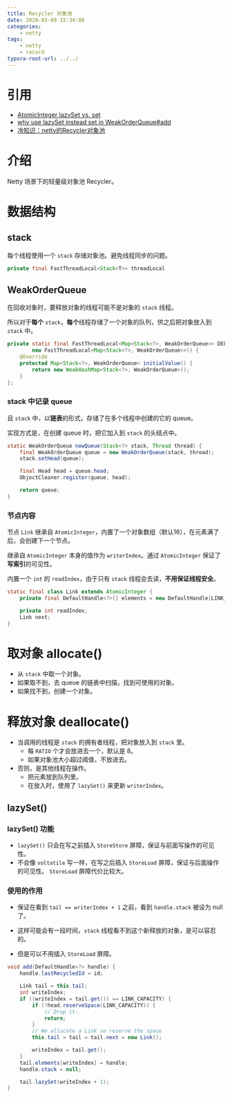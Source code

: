 ```yaml
---
title: Recycler 对象池
date: 2020-03-09 15:34:00
categories:
	- netty
tags:
	- netty
	- record
typora-root-url: ../../
---
```


# 引用

- [AtomicInteger lazySet vs. set](https://stackoverflow.com/questions/1468007/atomicinteger-lazyset-vs-set)
- [why use lazySet instead set in WeakOrderQueue#add](https://github.com/netty/netty/issues/8215)
- [冷知识：netty的Recycler对象池](https://blog.csdn.net/alex_xfboy/article/details/90384332)

# 介绍

Netty 场景下的轻量级对象池 Recycler。

# 数据结构

## stack

每个线程使用一个 `stack` 存储对象池。避免线程同步的问题。

```java
private final FastThreadLocal<Stack<T>> threadLocal
```

## WeakOrderQueue

在回收对象时，要释放对象的线程可能不是对象的 `stack` 线程。

所以对于**每个** `stack`，**每个**线程存储了一个对象的队列，供之后把对象放入到 `stack` 中。

```java
private static final FastThreadLocal<Map<Stack<?>, WeakOrderQueue>> DELAYED_RECYCLED =
        new FastThreadLocal<Map<Stack<?>, WeakOrderQueue>>() {
    @Override
    protected Map<Stack<?>, WeakOrderQueue> initialValue() {
        return new WeakHashMap<Stack<?>, WeakOrderQueue>();
    }
};
```

### stack 中记录 queue

且 `stack` 中，以**链表**的形式，存储了在多个线程中创建的它的 queue。

实现方式是，在创建 queue 时，把它加入到 `stack` 的头结点中。

```java
static WeakOrderQueue newQueue(Stack<?> stack, Thread thread) {
    final WeakOrderQueue queue = new WeakOrderQueue(stack, thread);
    stack.setHead(queue);

    final Head head = queue.head;
    ObjectCleaner.register(queue, head);

    return queue;
}
```

### 节点内容

节点 `Link` 继承自 `AtomicInteger`，内置了一个对象数组（默认16），在元素满了后，会创建下一个节点。

继承自 `AtomicInteger` 本身的值作为 `writerIndex`。通过 `AtomicInteger` 保证了**写索引**的可见性。

内置一个 `int` 的 `readIndex`，由于只有 `stack` 线程会去读，**不用保证线程安全**。

```java
static final class Link extends AtomicInteger {
    private final DefaultHandle<?>[] elements = new DefaultHandle[LINK_CAPACITY];

    private int readIndex;
    Link next;
}
```

# 取对象 allocate()

- 从 `stack` 中取一个对象。
- 如果取不到，去 queue 的链表中扫描，找到可使用的对象。
- 如果找不到，创建一个对象。

# 释放对象 deallocate()

- 当调用的线程是 `stack` 的拥有者线程，把对象放入到 `stack` 里。
  - 每 `RATIO` 个才会放进去一个，默认是 8。
  - 如果对象池大小超过阈值，不放进去。
- 否则，是其他线程在操作。
  - 把元素放到队列里。
  - 在放入时，使用了 `lazySet()` 来更新 `writerIndex`。

## lazySet()

### lazySet() 功能

- `lazySet()` 只会在写之前插入 `StoreStore` 屏障，保证与前面写操作的可见性。
- 不会像 `voltatile` 写一样，在写之后插入 `StoreLoad` 屏障，保证与后面操作的可见性。 `StoreLoad` 屏障代价比较大。

### 使用的作用

- 保证在看到 `tail == writerIndex + 1` 之前，看到 `handle.stack` 被设为 null 了。

- 这样可能会有一段时间，`stack` 线程看不到这个新释放的对象，是可以容忍的。
- 但是可以不用插入 `StoreLoad` 屏障。

```java
void add(DefaultHandle<?> handle) {
    handle.lastRecycledId = id;

    Link tail = this.tail;
    int writeIndex;
    if ((writeIndex = tail.get()) == LINK_CAPACITY) {
        if (!head.reserveSpace(LINK_CAPACITY)) {
            // Drop it.
            return;
        }
        // We allocate a Link so reserve the space
        this.tail = tail = tail.next = new Link();

        writeIndex = tail.get();
    }
    tail.elements[writeIndex] = handle;
    handle.stack = null;

    tail.lazySet(writeIndex + 1);
}
```